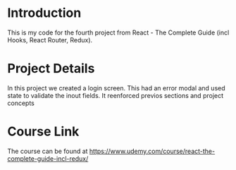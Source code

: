 # Introduction
This is my code for the fourth project from React - The Complete Guide (incl Hooks, React Router, Redux). 

# Project Details
In this project we created a login screen. This had an error modal and used state to validate the inout fields. It reenforced previos sections and project concepts


# Course Link
The course can be found at https://www.udemy.com/course/react-the-complete-guide-incl-redux/
